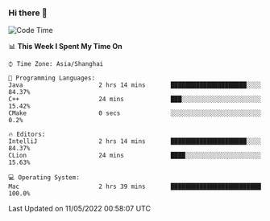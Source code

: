 ### Hi there 👋


<!--START_SECTION:waka-->
![Code Time](http://img.shields.io/badge/Code%20Time-0-blue)

📊 **This Week I Spent My Time On** 

```text
⌚︎ Time Zone: Asia/Shanghai

💬 Programming Languages: 
Java                     2 hrs 14 mins       █████████████████████░░░░   84.37% 
C++                      24 mins             ███░░░░░░░░░░░░░░░░░░░░░░   15.42% 
CMake                    0 secs              ░░░░░░░░░░░░░░░░░░░░░░░░░   0.2%

🔥 Editors: 
IntelliJ                 2 hrs 14 mins       █████████████████████░░░░   84.37% 
CLion                    24 mins             ████░░░░░░░░░░░░░░░░░░░░░   15.63%

💻 Operating System: 
Mac                      2 hrs 39 mins       █████████████████████████   100.0%

```


 Last Updated on 11/05/2022 00:58:07 UTC
<!--END_SECTION:waka-->

<!--
**SillyPasty/SillyPasty** is a ✨ _special_ ✨ repository because its `README.md` (this file) appears on your GitHub profile.

Here are some ideas to get you started:

- 🔭 I’m currently working on ...
- 🌱 I’m currently learning ...
- 👯 I’m looking to collaborate on ...
- 🤔 I’m looking for help with ...
- 💬 Ask me about ...
- 📫 How to reach me: ...
- 😄 Pronouns: ...
- ⚡ Fun fact: ...
-->


